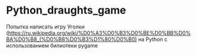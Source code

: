 # Python_draughts_game
Попытка написать игру Уголки (https://ru.wikipedia.org/wiki/%D0%A3%D0%B3%D0%BE%D0%BB%D0%BA%D0%B8_(%D0%B8%D0%B3%D1%80%D0%B0) на Python с использованием билиотеки pygame
